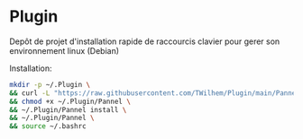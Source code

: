 # Plugin

Depôt de projet d'installation rapide de raccourcis clavier pour gerer son environnement linux (Debian)

Installation:
```bash
mkdir -p ~/.Plugin \
&& curl -L "https://raw.githubusercontent.com/TWilhem/Plugin/main/Pannel" -o ~/.Plugin/Pannel \
&& chmod +x ~/.Plugin/Pannel \
&& ~/.Plugin/Pannel install \
&& ~/.Plugin/Pannel \
&& source ~/.bashrc
```